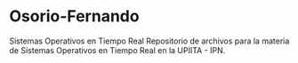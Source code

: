 # Osorio-Fernando
Sistemas Operativos en Tiempo Real
Repositorio de archivos para la materia de Sistemas Operativos en Tiempo Real en la UPIITA - IPN.

